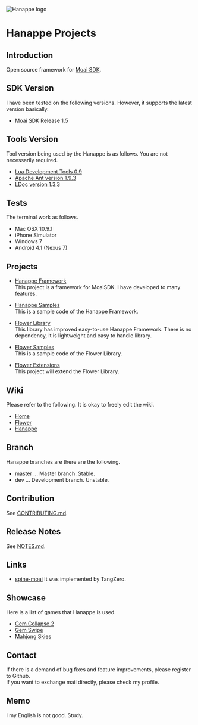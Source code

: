 ![Hanappe logo](/hanappe_logo.png)

# Hanappe Projects

## Introduction
Open source framework for [Moai SDK](https://github.com/moai/moai-dev).


## SDK Version
I have been tested on the following versions.
However, it supports the latest version basically.

* Moai SDK Release 1.5

## Tools Version
Tool version being used by the Hanappe is as follows.
You are not necessarily required.

* [Lua Development Tools 0.9](http://www.eclipse.org/koneki/ldt/)
* [Apache Ant version 1.9.3](http://ant.apache.org/)
* [LDoc version 1.3.3](https://github.com/stevedonovan/LDoc)

## Tests
The terminal work as follows.

* Mac OSX 10.9.1
* iPhone Simulator
* Windows 7
* Android 4.1 (Nexus 7)

## Projects

* [Hanappe Framework](/projects/hanappe-framework)  
This project is a framework for MoaiSDK.
I have developed to many features.

* [Hanappe Samples](/projects/hanappe-samples)  
This is a sample code of the Hanappe Framework.

* [Flower Library](/projects/flower-library)  
This library has improved easy-to-use Hanappe Framework.
There is no dependency, it is lightweight and easy to handle library.

* [Flower Samples](/projects/flower-samples)  
This is a sample code of the Flower Library.

* [Flower Extensions](/projects/flower-extensions)  
This project will extend the Flower Library.

## Wiki

Please refer to the following.
It is okay to freely edit the wiki.

* [Home](https://github.com/makotok/Hanappe/wiki)
* [Flower](https://github.com/makotok/Hanappe/wiki/Flower-Library)
* [Hanappe](https://github.com/makotok/Hanappe/wiki/Hanappe-Framework)

## Branch

Hanappe branches are there are the following.

* master ... Master branch. Stable.
* dev ... Development branch. Unstable.

## Contribution

See [CONTRIBUTING.md](/CONTRIBUTING.md).

## Release Notes

See [NOTES.md](/NOTES.md).

## Links

* [spine-moai](https://github.com/tangerinagames/spine-moai)
It was implemented by TangZero.

## Showcase

Here is a list of games that Hanappe is used.

* [Gem Collapse 2](http://getmoai.com/forums/gem-collapse-2-made-with-moai-t1822/)
* [Gem Swipe](http://getmoai.com/forums/gem-swipe-by-meyume-t1908/)
* [Mahjong Skies](http://getmoai.com/forums/mahjong-skies-t1896/)

## Contact
If there is a demand of bug fixes and feature improvements, please register to Github.  
If you want to exchange mail directly, please check my profile.

## Memo
I my English is not good.
Study.
